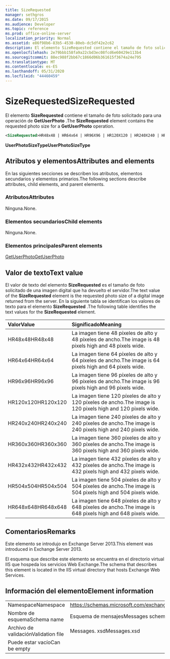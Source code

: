 ```yaml
---
title: SizeRequested
manager: sethgros
ms.date: 09/17/2015
ms.audience: Developer
ms.topic: reference
ms.prod: office-online-server
localization_priority: Normal
ms.assetid: e86f98b6-83b5-4530-80eb-dc5df42e2c62
description: El elemento SizeRequested contiene el tamaño de foto solicitado para una operación de GetUserPhoto.
ms.openlocfilehash: 2e79bbb158fa9a22cbd3ec08fcd6e60429e113b4
ms.sourcegitcommit: 88ec988f2bb67c1866d06b361615f3674a24e795
ms.translationtype: MT
ms.contentlocale: es-ES
ms.lasthandoff: 05/31/2020
ms.locfileid: "44460459"
---
```

# <a name="sizerequested"></a><span data-ttu-id="f8496-103">SizeRequested</span><span class="sxs-lookup"><span data-stu-id="f8496-103">SizeRequested</span></span>

<span data-ttu-id="f8496-104">El elemento **SizeRequested** contiene el tamaño de foto solicitado para una operación de **GetUserPhoto** .</span><span class="sxs-lookup"><span data-stu-id="f8496-104">The **SizeRequested** element contains the requested photo size for a **GetUserPhoto** operation.</span></span> 
  
```XML
<SizeRequested>HR48x48 | HR64x64 | HR96X96 | HR120X120 | HR240X240 | HR360X360 | HR432X432 | HR504X504 | HR648X648</SizeRequested>
```

 <span data-ttu-id="f8496-105">**UserPhotoSizeType**</span><span class="sxs-lookup"><span data-stu-id="f8496-105">**UserPhotoSizeType**</span></span>
## <a name="attributes-and-elements"></a><span data-ttu-id="f8496-106">Atributos y elementos</span><span class="sxs-lookup"><span data-stu-id="f8496-106">Attributes and elements</span></span>

<span data-ttu-id="f8496-107">En las siguientes secciones se describen los atributos, elementos secundarios y elementos primarios.</span><span class="sxs-lookup"><span data-stu-id="f8496-107">The following sections describe attributes, child elements, and parent elements.</span></span>
  
### <a name="attributes"></a><span data-ttu-id="f8496-108">Atributos</span><span class="sxs-lookup"><span data-stu-id="f8496-108">Attributes</span></span>

<span data-ttu-id="f8496-109">Ninguna.</span><span class="sxs-lookup"><span data-stu-id="f8496-109">None.</span></span>
  
### <a name="child-elements"></a><span data-ttu-id="f8496-110">Elementos secundarios</span><span class="sxs-lookup"><span data-stu-id="f8496-110">Child elements</span></span>

<span data-ttu-id="f8496-111">Ninguna.</span><span class="sxs-lookup"><span data-stu-id="f8496-111">None.</span></span>
  
### <a name="parent-elements"></a><span data-ttu-id="f8496-112">Elementos principales</span><span class="sxs-lookup"><span data-stu-id="f8496-112">Parent elements</span></span>

[<span data-ttu-id="f8496-113">GetUserPhoto</span><span class="sxs-lookup"><span data-stu-id="f8496-113">GetUserPhoto</span></span>](getuserphoto.md)
  
## <a name="text-value"></a><span data-ttu-id="f8496-114">Valor de texto</span><span class="sxs-lookup"><span data-stu-id="f8496-114">Text value</span></span>

<span data-ttu-id="f8496-115">El valor de texto del elemento **SizeRequested** es el tamaño de foto solicitado de una imagen digital que ha devuelto el servidor.</span><span class="sxs-lookup"><span data-stu-id="f8496-115">The text value of the **SizeRequested** element is the requested photo size of a digital image returned from the server.</span></span> <span data-ttu-id="f8496-116">En la siguiente tabla se identifican los valores de texto para el elemento **SizeRequested** .</span><span class="sxs-lookup"><span data-stu-id="f8496-116">The following table identifies the text values for the **SizeRequested** element.</span></span> 
  
|<span data-ttu-id="f8496-117">**Valor**</span><span class="sxs-lookup"><span data-stu-id="f8496-117">**Value**</span></span>|<span data-ttu-id="f8496-118">**Significado**</span><span class="sxs-lookup"><span data-stu-id="f8496-118">**Meaning**</span></span>|
|:-----|:-----|
|<span data-ttu-id="f8496-119">HR48x48</span><span class="sxs-lookup"><span data-stu-id="f8496-119">HR48x48</span></span>  <br/> |<span data-ttu-id="f8496-120">La imagen tiene 48 píxeles de alto y 48 píxeles de ancho.</span><span class="sxs-lookup"><span data-stu-id="f8496-120">The image is 48 pixels high and 48 pixels wide.</span></span>  <br/> |
|<span data-ttu-id="f8496-121">HR64x64</span><span class="sxs-lookup"><span data-stu-id="f8496-121">HR64x64</span></span>  <br/> |<span data-ttu-id="f8496-122">La imagen tiene 64 píxeles de alto y 64 píxeles de ancho.</span><span class="sxs-lookup"><span data-stu-id="f8496-122">The image is 64 pixels high and 64 pixels wide.</span></span>  <br/> |
|<span data-ttu-id="f8496-123">HR96x96</span><span class="sxs-lookup"><span data-stu-id="f8496-123">HR96x96</span></span>  <br/> |<span data-ttu-id="f8496-124">La imagen tiene 96 píxeles de alto y 96 píxeles de ancho.</span><span class="sxs-lookup"><span data-stu-id="f8496-124">The image is 96 pixels high and 96 pixels wide.</span></span>  <br/> |
|<span data-ttu-id="f8496-125">HR120x120</span><span class="sxs-lookup"><span data-stu-id="f8496-125">HR120x120</span></span>  <br/> |<span data-ttu-id="f8496-126">La imagen tiene 120 píxeles de alto y 120 píxeles de ancho.</span><span class="sxs-lookup"><span data-stu-id="f8496-126">The image is 120 pixels high and 120 pixels wide.</span></span>  <br/> |
|<span data-ttu-id="f8496-127">HR240x240</span><span class="sxs-lookup"><span data-stu-id="f8496-127">HR240x240</span></span>  <br/> |<span data-ttu-id="f8496-128">La imagen tiene 240 píxeles de alto y 240 píxeles de ancho.</span><span class="sxs-lookup"><span data-stu-id="f8496-128">The image is 240 pixels high and 240 pixels wide.</span></span>  <br/> |
|<span data-ttu-id="f8496-129">HR360x360</span><span class="sxs-lookup"><span data-stu-id="f8496-129">HR360x360</span></span>  <br/> |<span data-ttu-id="f8496-130">La imagen tiene 360 píxeles de alto y 360 píxeles de ancho.</span><span class="sxs-lookup"><span data-stu-id="f8496-130">The image is 360 pixels high and 360 pixels wide.</span></span>  <br/> |
|<span data-ttu-id="f8496-131">HR432x432</span><span class="sxs-lookup"><span data-stu-id="f8496-131">HR432x432</span></span>  <br/> |<span data-ttu-id="f8496-132">La imagen tiene 432 píxeles de alto y 432 píxeles de ancho.</span><span class="sxs-lookup"><span data-stu-id="f8496-132">The image is 432 pixels high and 432 pixels wide.</span></span>  <br/> |
|<span data-ttu-id="f8496-133">HR504x504</span><span class="sxs-lookup"><span data-stu-id="f8496-133">HR504x504</span></span>  <br/> |<span data-ttu-id="f8496-134">La imagen tiene 504 píxeles de alto y 504 píxeles de ancho.</span><span class="sxs-lookup"><span data-stu-id="f8496-134">The image is 504 pixels high and 504 pixels wide.</span></span>  <br/> |
|<span data-ttu-id="f8496-135">HR648x648</span><span class="sxs-lookup"><span data-stu-id="f8496-135">HR648x648</span></span>  <br/> |<span data-ttu-id="f8496-136">La imagen tiene 648 píxeles de alto y 648 píxeles de ancho.</span><span class="sxs-lookup"><span data-stu-id="f8496-136">The image is 648 pixels high and 648 pixels wide.</span></span>  <br/> |
   
## <a name="remarks"></a><span data-ttu-id="f8496-137">Comentarios</span><span class="sxs-lookup"><span data-stu-id="f8496-137">Remarks</span></span>

<span data-ttu-id="f8496-138">Este elemento se introdujo en Exchange Server 2013.</span><span class="sxs-lookup"><span data-stu-id="f8496-138">This element was introduced in Exchange Server 2013.</span></span>
  
<span data-ttu-id="f8496-139">El esquema que describe este elemento se encuentra en el directorio virtual IIS que hospeda los servicios Web Exchange.</span><span class="sxs-lookup"><span data-stu-id="f8496-139">The schema that describes this element is located in the IIS virtual directory that hosts Exchange Web Services.</span></span>
  
## <a name="element-information"></a><span data-ttu-id="f8496-140">Información del elemento</span><span class="sxs-lookup"><span data-stu-id="f8496-140">Element information</span></span>

|||
|:-----|:-----|
|<span data-ttu-id="f8496-141">Namespace</span><span class="sxs-lookup"><span data-stu-id="f8496-141">Namespace</span></span>  <br/> |https://schemas.microsoft.com/exchange/services/2006/messages  <br/> |
|<span data-ttu-id="f8496-142">Nombre de esquema</span><span class="sxs-lookup"><span data-stu-id="f8496-142">Schema name</span></span>  <br/> |<span data-ttu-id="f8496-143">Esquema de mensajes</span><span class="sxs-lookup"><span data-stu-id="f8496-143">Messages schema</span></span>  <br/> |
|<span data-ttu-id="f8496-144">Archivo de validación</span><span class="sxs-lookup"><span data-stu-id="f8496-144">Validation file</span></span>  <br/> |<span data-ttu-id="f8496-145">Messages. xsd</span><span class="sxs-lookup"><span data-stu-id="f8496-145">Messages.xsd</span></span>  <br/> |
|<span data-ttu-id="f8496-146">Puede estar vacío</span><span class="sxs-lookup"><span data-stu-id="f8496-146">Can be empty</span></span>  <br/> ||
   

